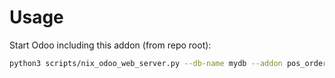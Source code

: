 # Usage

Start Odoo including this addon (from repo root):

```bash
python3 scripts/nix_odoo_web_server.py --db-name mydb --addon pos_order_to_sale_order
```
